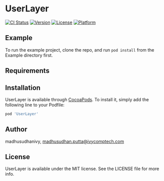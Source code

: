 # UserLayer

[![CI Status](https://img.shields.io/travis/madhusudhanivy/UserLayer.svg?style=flat)](https://travis-ci.org/madhusudhanivy/UserLayer)
[![Version](https://img.shields.io/cocoapods/v/UserLayer.svg?style=flat)](https://cocoapods.org/pods/UserLayer)
[![License](https://img.shields.io/cocoapods/l/UserLayer.svg?style=flat)](https://cocoapods.org/pods/UserLayer)
[![Platform](https://img.shields.io/cocoapods/p/UserLayer.svg?style=flat)](https://cocoapods.org/pods/UserLayer)

## Example

To run the example project, clone the repo, and run `pod install` from the Example directory first.

## Requirements

## Installation

UserLayer is available through [CocoaPods](https://cocoapods.org). To install
it, simply add the following line to your Podfile:

```ruby
pod 'UserLayer'
```

## Author

madhusudhanivy, madhusudhan.putta@ivycomptech.com

## License

UserLayer is available under the MIT license. See the LICENSE file for more info.
